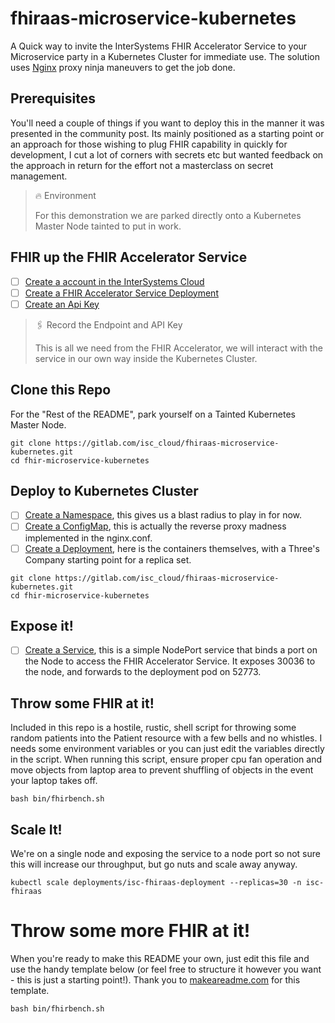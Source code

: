 # fhiraas-microservice-kubernetes

A Quick way to invite the InterSystems FHIR Accelerator Service to your Microservice party in a Kubernetes Cluster for immediate use.  The solution uses [Nginx](https://www.nginx.com) proxy ninja maneuvers to get the job done.

## Prerequisites

You'll need a couple of things if you want to deploy this in the manner it was presented in the community post. Its mainly positioned as a starting point or an approach for those wishing to plug FHIR capability in quickly for development, I cut a lot of corners with secrets etc but wanted feedback on the approach in return for the effort not a masterclass on secret management.

> 🔥 Environment
> 
> For this demonstration we are parked directly onto a Kubernetes Master Node tainted to put in work.

## FHIR up the FHIR Accelerator Service

- [ ] [Create a account in the InterSystems Cloud ](https://gitlab.com/-/experiment/new_project_readme_content:08628bec7a790d72f5f9d5aabd50d2f3?https://docs.gitlab.com/ee/user/project/repository/web_editor.html#create-a-file) 
- [ ] [Create a FHIR Accelerator Service Deployment](https://gitlab.com/-/experiment/new_project_readme_content:08628bec7a790d72f5f9d5aabd50d2f3?https://docs.gitlab.com/ee/gitlab-basics/add-file.html#add-a-file-using-the-command-line) 
- [ ] [Create an Api Key](https://gitlab.com/-/experiment/new_project_readme_content:08628bec7a790d72f5f9d5aabd50d2f3?https://docs.gitlab.com/ee/gitlab-basics/add-file.html#add-a-file-using-the-command-line)

> 🖇 Record the Endpoint and API Key
> 
> This is all we need from the FHIR Accelerator, we will interact with the service in our own way inside the Kubernetes Cluster.

## Clone this Repo
For the "Rest of the README", park yourself on a Tainted Kubernetes Master Node.  

```
git clone https://gitlab.com/isc_cloud/fhiraas-microservice-kubernetes.git
cd fhir-microservice-kubernetes
```

## Deploy to Kubernetes Cluster

- [ ] [Create a Namespace](https://gitlab.com/isc_cloud/fhiraas-microservice-kubernetes/-/blob/main/k8s/fhiraas_k8s_deployment.yml#L1-6), this gives us a blast radius to play in for now.
- [ ] [Create a ConfigMap](https://gitlab.com/isc_cloud/fhiraas-microservice-kubernetes/-/blob/main/k8s/fhiraas_k8s_deployment.yml#L7-29), this is actually the reverse proxy madness implemented in the nginx.conf.
- [ ] [Create a Deployment](https://gitlab.com/isc_cloud/fhiraas-microservice-kubernetes/-/blob/main/k8s/fhiraas_k8s_deployment.yml#L30-60), here is the containers themselves, with a Three's Company starting point for a replica set.

```
git clone https://gitlab.com/isc_cloud/fhiraas-microservice-kubernetes.git
cd fhir-microservice-kubernetes
```

## Expose it!
- [ ] [Create a Service](https://gitlab.com/isc_cloud/fhiraas-microservice-kubernetes/-/blob/main/k8s/fhiraas_k8s_deployment.yml#L61-75), this is a simple NodePort service that binds a port on the Node to access the FHIR Accelerator Service.  It exposes 30036 to the node, and forwards to the deployment pod on 52773.

## Throw some FHIR at it!
Included in this repo is a hostile, rustic, shell script for throwing some random patients into the Patient resource with a few bells and no whistles.  I needs some environment variables or you can just edit the variables directly in the script.  When running this script, ensure proper cpu fan operation and move objects from laptop area to prevent shuffling of objects in the event your laptop takes off.

```
bash bin/fhirbench.sh
```
## Scale It!

We're on a single node and exposing the service to a node port so not sure this will increase our throughput, but go nuts and scale away anyway.  

```
kubectl scale deployments/isc-fhiraas-deployment --replicas=30 -n isc-fhiraas
```
# Throw some more FHIR at it!

When you're ready to make this README your own, just edit this file and use the handy template below (or feel free to structure it however you want - this is just a starting point!).  Thank you to [makeareadme.com](https://gitlab.com/-/experiment/new_project_readme_content:08628bec7a790d72f5f9d5aabd50d2f3?https://www.makeareadme.com/) for this template.

```
bash bin/fhirbench.sh
```



